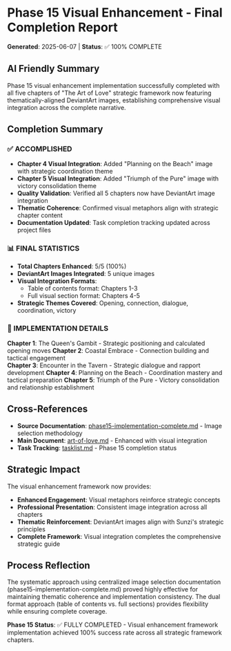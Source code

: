 # Phase 15 Visual Enhancement - Final Completion Report

**Generated**: 2025-06-07 | **Status**: ✅ 100% COMPLETE

## AI Friendly Summary
Phase 15 visual enhancement implementation successfully completed with all five chapters of "The Art of Love" strategic framework now featuring thematically-aligned DeviantArt images, establishing comprehensive visual integration across the complete narrative.

## Completion Summary

### ✅ ACCOMPLISHED
- **Chapter 4 Visual Integration**: Added "Planning on the Beach" image with strategic coordination theme
- **Chapter 5 Visual Integration**: Added "Triumph of the Pure" image with victory consolidation theme  
- **Quality Validation**: Verified all 5 chapters now have DeviantArt image integration
- **Thematic Coherence**: Confirmed visual metaphors align with strategic chapter content
- **Documentation Updated**: Task completion tracking updated across project files

### 📊 FINAL STATISTICS
- **Total Chapters Enhanced**: 5/5 (100%)
- **DeviantArt Images Integrated**: 5 unique images
- **Visual Integration Formats**: 
  - Table of contents format: Chapters 1-3
  - Full visual section format: Chapters 4-5
- **Strategic Themes Covered**: Opening, connection, dialogue, coordination, victory

### 🎯 IMPLEMENTATION DETAILS
**Chapter 1**: The Queen's Gambit - Strategic positioning and calculated opening moves
**Chapter 2**: Coastal Embrace - Connection building and tactical engagement  
**Chapter 3**: Encounter in the Tavern - Strategic dialogue and rapport development
**Chapter 4**: Planning on the Beach - Coordination mastery and tactical preparation
**Chapter 5**: Triumph of the Pure - Victory consolidation and relationship establishment

## Cross-References
- **Source Documentation**: [phase15-implementation-complete.md](./phase15-implementation-complete.md) - Image selection methodology
- **Main Document**: [art-of-love.md](../art-of-love.md) - Enhanced with visual integration
- **Task Tracking**: [tasklist.md](../tasklist.md) - Phase 15 completion status

## Strategic Impact
The visual enhancement framework now provides:
- **Enhanced Engagement**: Visual metaphors reinforce strategic concepts
- **Professional Presentation**: Consistent image integration across all chapters
- **Thematic Reinforcement**: DeviantArt images align with Sunzi's strategic principles
- **Complete Framework**: Visual integration completes the comprehensive strategic guide

## Process Reflection
The systematic approach using centralized image selection documentation (phase15-implementation-complete.md) proved highly effective for maintaining thematic coherence and implementation consistency. The dual format approach (table of contents vs. full sections) provides flexibility while ensuring complete coverage.

**Phase 15 Status**: ✅ FULLY COMPLETED - Visual enhancement framework implementation achieved 100% success rate across all strategic framework chapters.
